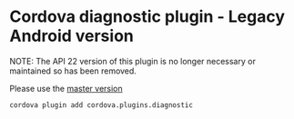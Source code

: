 Cordova diagnostic plugin - Legacy Android version
===============================================================

NOTE: The API 22 version of this plugin is no longer necessary or maintained so has been removed.

Please use the [master version](https://github.com/dpa99c/cordova-diagnostic-plugin)

	cordova plugin add cordova.plugins.diagnostic